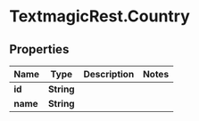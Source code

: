 # TextmagicRest.Country

## Properties
Name | Type | Description | Notes
------------ | ------------- | ------------- | -------------
**id** | **String** |  | 
**name** | **String** |  | 


